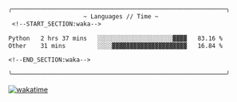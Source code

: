 ```txt
╭────────────────────────────────────────────────────────────╮  
                     ~ Languages // Time ~
 <!--START_SECTION:waka-->

Python   2 hrs 37 mins   ░░░░░░░░░░░░░░░░░░░░░▓▓▓▓   83.16 %
Other    31 mins         ░░░░▓▓▓▓▓▓▓▓▓▓▓▓▓▓▓▓▓▓▓▓▓   16.84 %

<!--END_SECTION:waka-->

╰────────────────────────────────────────────────────────────╯
```
<!--END_SECTION:waka-->
[![wakatime](https://wakatime.com/badge/user/8f47ca76-7ab1-43a1-9479-d511fbd1982b.svg)](https://wakatime.com/@8f47ca76-7ab1-43a1-9479-d511fbd1982b)
